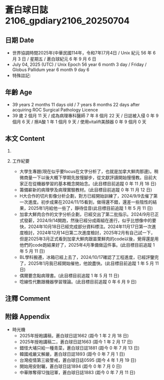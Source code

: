 [_metadata_:encoding]: - "utf-8"
[_metadata_:language]: - "zh-Hant-TW"
[_metadata_:fileformat]: - "markdown"
[_metadata_:MIME_type]: - "text/plain"
[_metadata_:markdown_version]: - "commonmark version 0.30"
[_metadata_:markdown_spec]: - "https://spec.commonmark.org/0.30/"

# 蒼白球日誌2106_gpdiary2106_20250704 #

## 日期 Date ##

* 世界協調時間2025年(中華民國114年，令和7年)7月4日 / Unix 紀元 56 年 6 月 3 日 / 星期五 / 蒼白球紀元 6 年 9 月 6 日
* July 04, 2025 (UTC) / Unix Epoch 56 year 6 month 3 day / Friday / Globus Pallidum year 6 month 9 day 6
* 特殊註記:

## 年齡 Age ##

* 39 years 2 months 11 days old / 7 years 8 months 22 days after acquiring ROC Surgical Pathology Licence
* 39 歲 2 個月 11 天 / 成為病理專科醫師 7 年 8 個月 22 天 / 日誌被入侵 0 年 9 個月 6 天 / 擦A酸 1 年 1 個月 9 天 / 使用vitalift美顏器 0 年 9 個月 0 天

## 本文 Content ##

1. 

2. 工作紀要

    - 大學生專題(現在似乎要focus在文字分析了，也就是加拿大鮮肉那邊)。稍微商量一下以後大概下學期先放慢腳步，從文獻評讀開始慢慢教。目前大家正在從機器學習的基本概念開始念。(此目標目前追蹤 0 年 11 月 18 日)
    - 籌備嶄新的病理學及病理實驗教材。(此目標目前追蹤 0 年 11 月 12 日)
    - H大合作的切片影像分析企劃，對方已經開始訓練了，2024/9/9去催了第一次進度。初步成果在2024/11/15看到，做得還不錯，還差一些陰性的結果，2025年1月給他一些了，靜待佳音(此目標目前追蹤 1 年 5 月 11 日)
    - 加拿大鮮肉合作的文字分析企劃，已經交出了第二批指示。2024/9月已正式發薪，2024/9/14開跑，然後已經分成兩組在進行，似乎比想像中的要快，2024年10月18日已經完成部分資料標注。2024年11月17日第一次進度檢討，2024年12月14日第二次進度檢討，2025年2月有自己試一下，但是2025年3月正式看到加拿大鮮肉跟苗栗鮮肉的code以後，覺得還是用他們的code跑結果好了，2025年4月準備做這件事。(此目標目前追蹤 1 年 5 月 11 日)
    - BL學科搬遷，冰箱已經上去了，2024/10/17確認了工程進度，已經評鑒完了，2025年1月我已經開始催他，他說盡快。(此目標目前追蹤 1 年 5 月 11 日)
    - 偶爾要念點病理書。(此目標目前追蹤 1 年 5 月 11 日)
    - 唸線性代數跟機器學習理論。(此目標目前追蹤 0 年 6 月 9 日)

## 注釋 Comment ##


## 附錄 Appendix ##

* 時光機
    - 2025年授袍講稿，蒼白球日誌1662 (距今 1 年 2 月 18 日)
    - 2025年授袍講稿二，蒼白球日誌1663 (距今 1 年 2 月 17 日)
    - 錯怪大埔只給一種青菜，蒼白球日誌1881 (距今 0 年 7 月 13 日)
    - 韓國戒嚴又解嚴，蒼白球日誌1893 (距今 0 年 7 月 1 日)
    - 台灣疫情第三級警戒，蒼白球日誌0595 (距今 4 年 1 月 19 日)
    - 開始用安耐曬，蒼白球日誌1894 (距今 0 年 7 月 0 日)
    - 中華隊奪得12強冠軍，蒼白球日誌1883 (距今 0 年 7 月 11 日)
